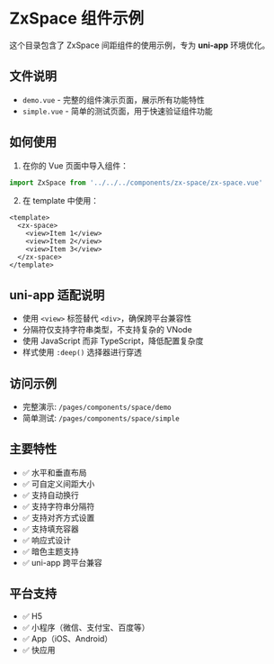 # ZxSpace 组件示例

这个目录包含了 ZxSpace 间距组件的使用示例，专为 **uni-app** 环境优化。

## 文件说明

- `demo.vue` - 完整的组件演示页面，展示所有功能特性
- `simple.vue` - 简单的测试页面，用于快速验证组件功能

## 如何使用

1. 在你的 Vue 页面中导入组件：
```javascript
import ZxSpace from '../../../components/zx-space/zx-space.vue'
```

2. 在 template 中使用：
```vue
<template>
  <zx-space>
    <view>Item 1</view>
    <view>Item 2</view>
    <view>Item 3</view>
  </zx-space>
</template>
```

## uni-app 适配说明

- 使用 `<view>` 标签替代 `<div>`，确保跨平台兼容性
- 分隔符仅支持字符串类型，不支持复杂的 VNode
- 使用 JavaScript 而非 TypeScript，降低配置复杂度
- 样式使用 `:deep()` 选择器进行穿透

## 访问示例

- 完整演示: `/pages/components/space/demo`
- 简单测试: `/pages/components/space/simple`

## 主要特性

- ✅ 水平和垂直布局
- ✅ 可自定义间距大小
- ✅ 支持自动换行
- ✅ 支持字符串分隔符
- ✅ 支持对齐方式设置
- ✅ 支持填充容器
- ✅ 响应式设计
- ✅ 暗色主题支持
- ✅ uni-app 跨平台兼容

## 平台支持

- ✅ H5
- ✅ 小程序（微信、支付宝、百度等）
- ✅ App（iOS、Android）
- ✅ 快应用 